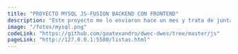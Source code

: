```yaml
---
title: "PROYECTO MYSQL JS-FUSION BACKEND CON FRONTEND"
description: "Este proyecto me lo enviaron hace un mes y trata de juntar un proyecto de JS con mi base de datos conectada por PHP."
image: "/fotos/mysql.png"
codeLink: "https://github.com/goatexandro/dwec-dwes/tree/master/js"
pageLink: "http://127.0.0.1:5500/listas.html"
---
```

